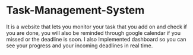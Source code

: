# Task-Management-System
It is a website that lets you monitor your task that you add on and check if you are done, you will also be reminded through google calendar if you missed or the deadline is soon.  I also Implemented dashboard so you can see your progress and your incoming deadlines in real time.
